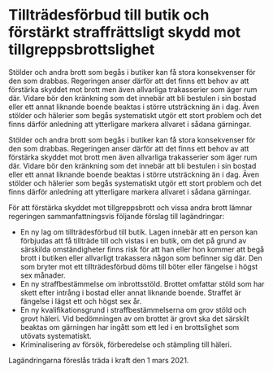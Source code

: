 # Tillträdesförbud till butik och förstärkt straffrättsligt skydd mot tillgreppsbrottslighet

Stölder och andra brott som begås i butiker kan få stora konsekvenser för den som drabbas. Regeringen anser därför att det finns ett behov av att förstärka skyddet mot brott men även allvarliga trakasserier som äger rum där. Vidare bör den kränkning som det innebär att bli bestulen i sin bostad eller ett annat liknande boende beaktas i större utsträckning än i dag. Även stölder och hälerier som begås systematiskt utgör ett stort problem och det finns därför anledning att ytterligare markera allvaret i sådana gärningar.

Stölder och andra brott som begås i butiker kan få stora konsekvenser för den som drabbas. Regeringen anser därför att det finns ett behov av att förstärka skyddet mot brott men även allvarliga trakasserier som äger rum där. Vidare bör den kränkning som det innebär att bli bestulen i sin bostad eller ett annat liknande boende beaktas i större utsträckning än i dag. Även stölder och hälerier som begås systematiskt utgör ett stort problem och det finns därför anledning att ytterligare markera allvaret i sådana gärningar.

För att förstärka skyddet mot tillgreppsbrott och vissa andra brott lämnar regeringen sammanfattningsvis följande förslag till lagändringar:

* En ny lag om tillträdesförbud till butik. Lagen innebär att en person kan förbjudas att få tillträde till och vistas i en butik, om det på grund av särskilda omständigheter finns risk för att han eller hon kommer att begå brott i butiken eller allvarligt trakassera någon som befinner sig där. Den som bryter mot ett tillträdesförbud döms till böter eller fängelse i högst sex månader.
* En ny straffbestämmelse om inbrottsstöld. Brottet omfattar stöld som har skett efter intrång i bostad eller annat liknande boende. Straffet är fängelse i lägst ett och högst sex år.
* En ny kvalifikationsgrund i straffbestämmelserna om grov stöld och grovt häleri. Vid bedömningen av om brottet är grovt ska det särskilt beaktas om gärningen har ingått som ett led i en brottslighet som utövats systematiskt.
* Kriminalisering av försök, förberedelse och stämpling till häleri.

Lagändringarna föreslås träda i kraft den 1 mars 2021.
